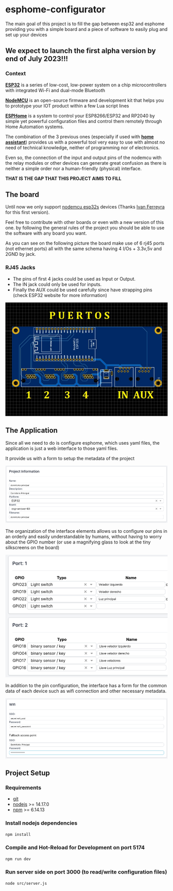 # esphome-configurator

The main goal of this project is to fill the gap between esp32 and esphome providing you with a simple board and a piece of software to easily plug and set up your devices
## We expect to launch the first alpha version by end of July 2023!!!
### Context
[**ESP32**](https://www.espressif.com/en/products/socs/esp32) is a series of low-cost, low-power system on a chip microcontrollers with integrated Wi-Fi and dual-mode Bluetooth

[**NodeMCU**](https://www.nodemcu.com/index_en.html) is an open-source firmware and development kit that helps you to prototype your IOT product within a few Lua script lines

[**ESPHome**](https://esphome.io/)  is a system to control your ESP8266/ESP32 and RP2040 by simple yet powerful configuration files and control them remotely through Home Automation systems.

The combination of the 3 previous ones (especially if used with [**home assistant**](https://www.home-assistant.io/)) provides us with a powerful tool very easy to use with almost no need of technical knowledge, neither of programming nor of electronics.

Even so, the connection of the input and output pins of the nodemcu with the relay modules or other devices can generate great confusion as there is neither a simple order nor a human-friendly (physical) interface. 

**THAT IS THE GAP THAT THIS PROJECT AIMS TO FILL**



## The board

Until now we only support [nodemcu esp32s](https://docs.platformio.org/en/latest/boards/espressif32/nodemcu-32s.html) devices (Thanks [Ivan Ferreyra](https://www.instagram.com/ivanelectric90/) for this first version). 

Feel free to contribute with other boards or even with a new version of this one. by following the general rules of the project you should be able to use the software with any board you want.

As you can see on the following picture the board make use of 6 rj45 ports (not ethernet ports) all with the same schema having 4 I/Os + 3.3v,5v and 2GND by jack.



### RJ45 Jacks

- The pins of first 4 jacks could be used as Input or Output. 
- The IN jack could only be used for inputs.
- Finally the AUX could be used carefully since have strapping pins (check ESP32 website for more information)

![esphome configurator board preview](/assets/board.jpg)

## The Application

Since all we need to do is configure esphome, which uses yaml files, the application is just a web interface to those yaml files.

It provide us with a form to setup the metadata of the project

![esphome configurator project metadata preview](/assets/project.png)

The organization of the interface elements allows us to configure our pins in an orderly and easily understandable by humans, without having to worry about the GPIO number (or use a magnifying glass to look at the tiny silkscreens on the board)

![esphome configurator ports preview](/assets/ports.png)

In addition to the pin configuration, the interface has a form for the common data of each device such as wifi connection and other necessary metadata.

![esphome configurator common data preview](/assets/common.png)

## Project Setup
### Requirements
<!-- ordered list of requirements -->  
- [git](https://git-scm.com/)
- [nodejs](https://nodejs.org/en/) >= 14.17.0
- [npm](https://www.npmjs.com/) >= 6.14.13

### Install nodejs dependencies
```sh
npm install
```
### Compile and Hot-Reload for Development on port 5174
```sh
npm run dev
```
### Run server side on port 3000 (to read/write configuration files)
```sh
node src/server.js
```


